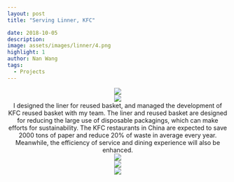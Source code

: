 ```yaml
---
layout: post
title: "Serving Linner, KFC"

date: 2018-10-05
description:
image: assets/images/linner/4.png
highlight: 1
author: Nan Wang
tags:
  - Projects
---
```



<div class="section-padding" align="center">
<img source type="img/png" src="{{ "assets/images/linner/1.png" | relative_url }}"/>
</div>

<div class="section-padding" align="center">
<img source type="img/png" src="{{ "assets/images/linner/2.png" | relative_url }}"/>
</div>

<div class="section-padding bg-white" align="center">
I designed the liner for reused basket, and managed the development of KFC reused basket with my team. The liner and reused basket are designed for reducing the large use of disposable packagings, which can make efforts for sustainability. The KFC restaurants in China are expected to save 2000 tons of paper and reduce 20% of waste in average every year.  Meanwhile, the efficiency of service and dining experience will also be enhanced.
</div>



<div class="section-padding" align="center">
<img source type="img/png" src="{{ "assets/images/linner/3.png" | relative_url }}"/>
</div>

<div class="section-padding" align="center">
<img source type="img/png" src="{{ "assets/images/linner/4.png" | relative_url }}"/>
</div>

<div class="section-padding" align="center">
<img source type="img/png" src="{{ "assets/images/linner/5.png" | relative_url }}"/>
</div>

